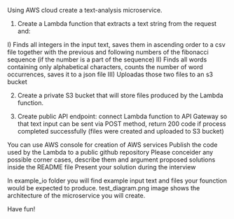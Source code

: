 Using AWS cloud create a text-analysis microservice. 

1. Create a Lambda function that extracts a text string from the request and:

I) Finds all integers in the input text, saves them in ascending order to a csv file together with the previous and following numbers of the fibonacci sequence (if the number is a part of the sequence)
II) Finds all words containing only alphabetical characters, counts the number of word occurrences, saves it to a json file
III) Uploadas those two files to an s3 bucket

2. Create a private S3 bucket that will store files produced by the Lambda function.

3. Create public API endpoint: connect Lambda function to API Gateway so that text input can be sent via POST method, return 200 code if process completed successfully (files were created and uploaded to S3 bucket)


You can use AWS console for creation of AWS services
Publish the code used by the Lambda to a public github repository 
Please conceider any possible corner cases, describe them and argument proposed solutions inside the README file
Present your solution during the interview

In example_io folder you will find example input text and files your founction would be expected to produce.
test_diagram.png image shows the architecture of the microservice you will create.

Have fun!

